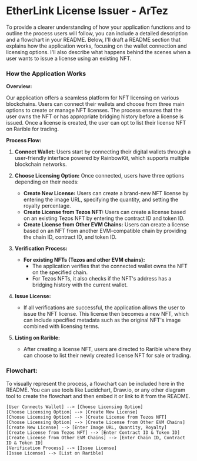 
# EtherLink License Issuer - ArTez

To provide a clearer understanding of how your application functions and to outline the process users will follow, you can include a detailed description and a flowchart in your README. Below, I'll draft a README section that explains how the application works, focusing on the wallet connection and licensing options. I'll also describe what happens behind the scenes when a user wants to issue a license using an existing NFT.

### How the Application Works

**Overview:**

Our application offers a seamless platform for NFT licensing on various blockchains. Users can connect their wallets and choose from three main options to create or manage NFT licenses. The process ensures that the user owns the NFT or has appropriate bridging history before a license is issued. Once a license is created, the user can opt to list their license NFT on Rarible for trading.

**Process Flow:**

1. **Connect Wallet:**
   Users start by connecting their digital wallets through a user-friendly interface powered by RainbowKit, which supports multiple blockchain networks.

2. **Choose Licensing Option:**
   Once connected, users have three options depending on their needs:
   - **Create New License:** Users can create a brand-new NFT license by entering the image URL, specifying the quantity, and setting the royalty percentage.
   - **Create License from Tezos NFT:** Users can create a license based on an existing Tezos NFT by entering the contract ID and token ID.
   - **Create License from Other EVM Chains:** Users can create a license based on an NFT from another EVM-compatible chain by providing the chain ID, contract ID, and token ID.

3. **Verification Process:**
   - **For existing NFTs (Tezos and other EVM chains):**
     - The application verifies that the connected wallet owns the NFT on the specified chain.
     - For Tezos NFTs, it also checks if the NFT's address has a bridging history with the current wallet.

4. **Issue License:**
   - If all verifications are successful, the application allows the user to issue the NFT license. This license then becomes a new NFT, which can include specified metadata such as the original NFT's image combined with licensing terms.

5. **Listing on Rarible:**
   - After creating a license NFT, users are directed to Rarible where they can choose to list their newly created license NFT for sale or trading.

### Flowchart:

To visually represent the process, a flowchart can be included here in the README. You can use tools like Lucidchart, Draw.io, or any other diagram tool to create the flowchart and then embed it or link to it from the README.

```plaintext
[User Connects Wallet] --> [Choose Licensing Option]
[Choose Licensing Option] --> [Create New License]
[Choose Licensing Option] --> [Create License from Tezos NFT]
[Choose Licensing Option] --> [Create License from Other EVM Chains]
[Create New License] --> [Enter Image URL, Quantity, Royalty]
[Create License from Tezos NFT] --> [Enter Contract ID & Token ID]
[Create License from Other EVM Chains] --> [Enter Chain ID, Contract ID & Token ID]
[Verification Process] --> [Issue License]
[Issue License] --> [List on Rarible]
```

